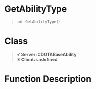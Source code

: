 # GetAbilityType
> `int GetAbilityType()`
# Class
> __✔ Server: CDOTABaseAbility__  
> __✖ Client: undefined__  
# Function Description

